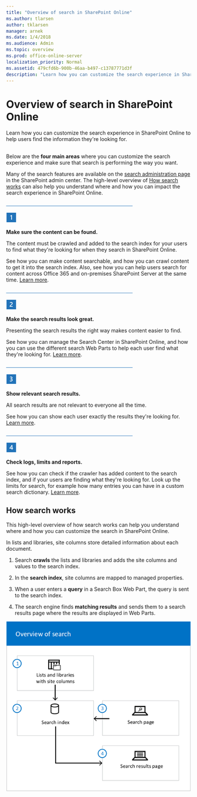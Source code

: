 ```yaml
---
title: "Overview of search in SharePoint Online"
ms.author: tlarsen
author: tklarsen
manager: arnek
ms.date: 1/4/2018
ms.audience: Admin
ms.topic: overview
ms.prod: office-online-server
localization_priority: Normal
ms.assetid: 479cfd6b-900b-46aa-b497-c13787771d3f
description: "Learn how you can customize the search experience in SharePoint Online to help users find the information they're looking for."
---
```


# Overview of search in SharePoint Online

Learn how you can customize the search experience in SharePoint Online to help users find the information they're looking for.
  
## 

Below are the **four main areas** where you can customize the search experience and make sure that search is performing the way you want. 
  
Many of the search features are available on the [search administration page](manage-search-the-admin-center) in the SharePoint admin center. The high-level overview of [How search works](overview-of-search.md#howsearchworks) can also help you understand where and how you can impact the search experience in SharePoint Online. 
  
![Line](media/ee907d18-39a7-437c-9852-073694f74c84.png)
  
![Step 1](media/4d0ceec3-d8ae-48a0-8880-5e3b0bd7eb0f.png)
  
 **Make sure the content can be found.**
  
The content must be crawled and added to the search index for your users to find what they're looking for when they search in SharePoint Online.
  
See how you can make content searchable, and how you can crawl content to get it into the search index. Also, see how you can help users search for content across Office 365 and on-premises SharePoint Server at the same time. [Learn more](make-sure-content-can-be-found).
  
![Line](media/ee907d18-39a7-437c-9852-073694f74c84.png)
  
![Step 2](media/981b040d-2414-485d-a1ef-faa36f917158.png)
  
 **Make the search results look great.**
  
Presenting the search results the right way makes content easier to find.
  
See how you can manage the Search Center in SharePoint Online, and how you can use the different search Web Parts to help each user find what they're looking for. [Learn more](make-search-results-look-great).
  
![Line](media/ee907d18-39a7-437c-9852-073694f74c84.png)
  
![Step 3](media/0a01ae10-1c5d-4bac-b24a-5640b7313f70.png)
  
 **Show relevant search results.**
  
All search results are not relevant to everyone all the time.
  
See how you can show each user exactly the results they're looking for. [Learn more](show-relevant-search-results).
  
![Line](media/ee907d18-39a7-437c-9852-073694f74c84.png)
  
![Step 4](media/9b388e30-fca0-4d73-8e10-01b784c36289.png)
  
 **Check logs, limits and reports.**
  
See how you can check if the crawler has added content to the search index, and if your users are finding what they're looking for. Look up the limits for search, for example how many entries you can have in a custom search dictionary. [Learn more](check-logs-limits-and-reports).
  
## How search works
<a name="howsearchworks"> </a>

This high-level overview of how search works can help you understand where and how you can customize the search in SharePoint Online. 
  
In lists and libraries, site columns store detailed information about each document.
  
1. Search **crawls** the lists and libraries and adds the site columns and values to the search index. 
    
2. In the **search index**, site columns are mapped to managed properties. 
    
3. When a user enters a **query** in a Search Box Web Part, the query is sent to the search index. 
    
4. The search engine finds **matching results** and sends them to a search results page where the results are displayed in Web Parts. 
    
![A schematic diagram showing the flow from lists/libraries to index, and from search page to index to search results page.](media/33dc2915-da17-4276-b8eb-79609d485d33.png)
  

